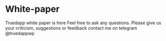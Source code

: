 # White-paper
Truedapp white paper is here 
Feel free to ask any questions.
Please give us your criticism, suggestions or feedback
contact me on telegram @truedappwp
